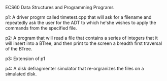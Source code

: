 ECS60 Data Structures and Programming Programs

p1: A driver progrm called timetest.cpp that will ask for a filename and repeatedly ask the user for the ADT to which he'she wishes to apply the commands from the specified file.

p2: A program that will read a file that contains a series of integers that it will insert into a BTree, and then print to the
screen a breadth first traversal of the BTree.

p3: Extension of p1

p4: A disk defragmenter simulator that re-orgranizes the files on a simulated disk.
 
